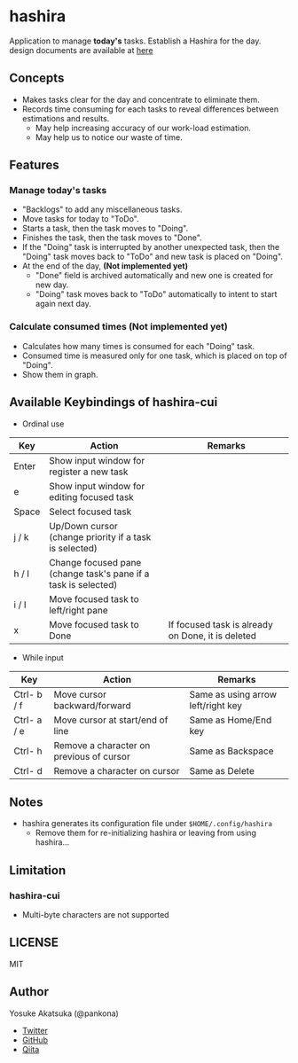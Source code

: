 # hashira

Application to manage **today's** tasks. Establish a Hashira for the day.  
design documents are available at [here](https://pankona.github.io/hashira/)

## Concepts

* Makes tasks clear for the day and concentrate to eliminate them.
* Records time consuming for each tasks to reveal differences between estimations and results.
  * May help increasing accuracy of our work-load estimation.
  * May help us to notice our waste of time.

## Features

### Manage today's tasks

* "Backlogs" to add any miscellaneous tasks.
* Move tasks for today to "ToDo".
* Starts a task, then the task moves to "Doing".
* Finishes the task, then the task moves to "Done".
* If the "Doing" task is interrupted by another unexpected task, then the "Doing" task moves back to "ToDo" and new task is placed on "Doing".
* At the end of the day, **(Not implemented yet)**
  * "Done" field is archived automatically and new one is created for new day.
  * "Doing" task moves back to "ToDo" automatically to intent to start again next day.

### Calculate consumed times **(Not implemented yet)**

* Calculates how many times is consumed for each "Doing" task.
* Consumed time is measured only for one task, which is placed on top of "Doing".
* Show them in graph. 

## Available Keybindings of hashira-cui

* Ordinal use

| Key   | Action                                                            | Remarks                                           |
|-------|-------------------------------------------------------------------|---------------------------------------------------|
| Enter | Show input window for register a new task                         |                                                   |
| e     | Show input window for editing focused task                        |                                                   |
| Space | Select focused task                                               |                                                   |
| j / k | Up/Down cursor<br>(change priority if a task is selected)         |                                                   |
| h / l | Change focused pane<br>(change task's pane if a task is selected) |                                                   |
| i / I | Move focused task to left/right pane                              |                                                   |
| x     | Move focused task to Done                                         | If focused task is already on Done, it is deleted |

- While input

| Key         | Action                                   | Remarks                            |
| ----------- | ---------------------------------------- | ---------------------------------- |
| Ctrl- b / f | Move cursor backward/forward             | Same as using arrow left/right key |
| Ctrl- a / e | Move cursor at start/end of line         | Same as Home/End key               |
| Ctrl- h     | Remove a character on previous of cursor | Same as Backspace                  |
| Ctrl- d     | Remove a character on cursor             | Same as Delete                     |

## Notes

* hashira generates its configuration file under `$HOME/.config/hashira`
  * Remove them for re-initializing hashira or leaving from using hashira...

## Limitation

### hashira-cui

* Multi-byte characters are not supported

## LICENSE

MIT

## Author

Yosuke Akatsuka (@pankona)
* [Twitter](https://twitter.com/pankona)
* [GitHub](https://github.com/pankona)
* [Qiita](https://qiita.com/pankona)
